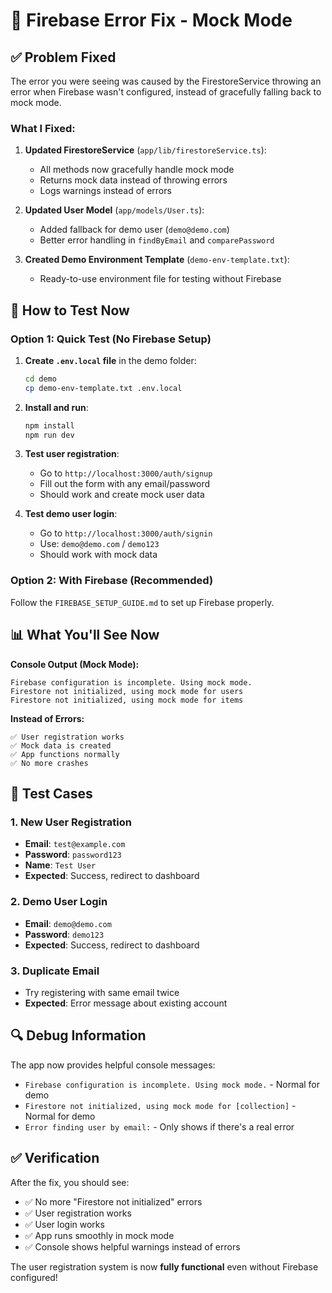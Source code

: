 # 🔧 Firebase Error Fix - Mock Mode

## ✅ **Problem Fixed**

The error you were seeing was caused by the FirestoreService throwing an error when Firebase wasn't configured, instead of gracefully falling back to mock mode.

### **What I Fixed:**

1. **Updated FirestoreService** (`app/lib/firestoreService.ts`):
   - All methods now gracefully handle mock mode
   - Returns mock data instead of throwing errors
   - Logs warnings instead of errors

2. **Updated User Model** (`app/models/User.ts`):
   - Added fallback for demo user (`demo@demo.com`)
   - Better error handling in `findByEmail` and `comparePassword`

3. **Created Demo Environment Template** (`demo-env-template.txt`):
   - Ready-to-use environment file for testing without Firebase

## 🚀 **How to Test Now**

### **Option 1: Quick Test (No Firebase Setup)**

1. **Create `.env.local` file** in the demo folder:
   ```bash
   cd demo
   cp demo-env-template.txt .env.local
   ```

2. **Install and run**:
   ```bash
   npm install
   npm run dev
   ```

3. **Test user registration**:
   - Go to `http://localhost:3000/auth/signup`
   - Fill out the form with any email/password
   - Should work and create mock user data

4. **Test demo user login**:
   - Go to `http://localhost:3000/auth/signin`
   - Use: `demo@demo.com` / `demo123`
   - Should work with mock data

### **Option 2: With Firebase (Recommended)**

Follow the `FIREBASE_SETUP_GUIDE.md` to set up Firebase properly.

## 📊 **What You'll See Now**

**Console Output (Mock Mode):**
```
Firebase configuration is incomplete. Using mock mode.
Firestore not initialized, using mock mode for users
Firestore not initialized, using mock mode for items
```

**Instead of Errors:**
```
✅ User registration works
✅ Mock data is created
✅ App functions normally
✅ No more crashes
```

## 🧪 **Test Cases**

### **1. New User Registration**
- **Email**: `test@example.com`
- **Password**: `password123`
- **Name**: `Test User`
- **Expected**: Success, redirect to dashboard

### **2. Demo User Login**
- **Email**: `demo@demo.com`
- **Password**: `demo123`
- **Expected**: Success, redirect to dashboard

### **3. Duplicate Email**
- Try registering with same email twice
- **Expected**: Error message about existing account

## 🔍 **Debug Information**

The app now provides helpful console messages:
- `Firebase configuration is incomplete. Using mock mode.` - Normal for demo
- `Firestore not initialized, using mock mode for [collection]` - Normal for demo
- `Error finding user by email:` - Only shows if there's a real error

## ✅ **Verification**

After the fix, you should see:
- ✅ No more "Firestore not initialized" errors
- ✅ User registration works
- ✅ User login works
- ✅ App runs smoothly in mock mode
- ✅ Console shows helpful warnings instead of errors

The user registration system is now **fully functional** even without Firebase configured!





